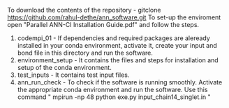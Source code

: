 To download the contents of the repository - gitclone https://github.com/rahul-dethe/ann_software.git
To set-up the enviroment open "Parallel ANN-CI Installation Guide.pdf" and follow the steps.
1) codempi_01 - If dependencies and required packages are aleready installed in your conda environment, activate it, create your input and bond file in this directory and run the software.
2) environment_setup - It contains the files and steps for installation and setup of the conda environment.
3) test_inputs - It contains test input files.
4) ann_run_check - To check if the software is running smoothly. Activate the appropriate conda environment and run the software. Use this command
   " mpirun -np 48 python exe.py input_chain14_singlet.in "
